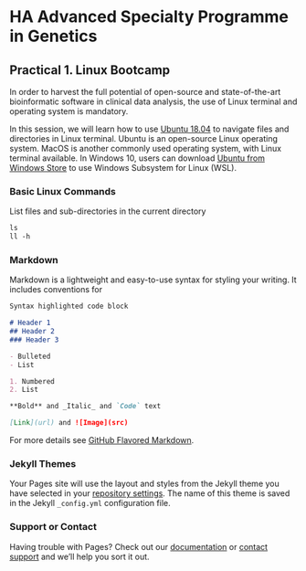 # HA Advanced Specialty Programme in Genetics
## Practical 1. Linux Bootcamp

In order to harvest the full potential of open-source and state-of-the-art bioinformatic software in clinical data analysis, the use of Linux terminal and operating system is mandatory.

In this session, we will learn how to use [Ubuntu 18.04](http://releases.ubuntu.com/18.04/) to navigate files and directories in Linux terminal. Ubuntu is an open-source Linux operating system. MacOS is another commonly used operating system, with Linux terminal available. In Windows 10, users can download [Ubuntu from Windows Store](https://www.microsoft.com/en-us/p/ubuntu/9nblggh4msv6?activetab=pivot:overviewtab) to use Windows Subsystem for Linux (WSL).

### Basic Linux Commands
List files and sub-directories in the current directory
```markdown
ls
ll -h
```

### Markdown

Markdown is a lightweight and easy-to-use syntax for styling your writing. It includes conventions for

```markdown
Syntax highlighted code block

# Header 1
## Header 2
### Header 3

- Bulleted
- List

1. Numbered
2. List

**Bold** and _Italic_ and `Code` text

[Link](url) and ![Image](src)
```

For more details see [GitHub Flavored Markdown](https://guides.github.com/features/mastering-markdown/).

### Jekyll Themes

Your Pages site will use the layout and styles from the Jekyll theme you have selected in your [repository settings](https://github.com/IP-lab/HA-AdvancedSpecialtyProgramme/settings). The name of this theme is saved in the Jekyll `_config.yml` configuration file.

### Support or Contact

Having trouble with Pages? Check out our [documentation](https://help.github.com/categories/github-pages-basics/) or [contact support](https://github.com/contact) and we’ll help you sort it out.
